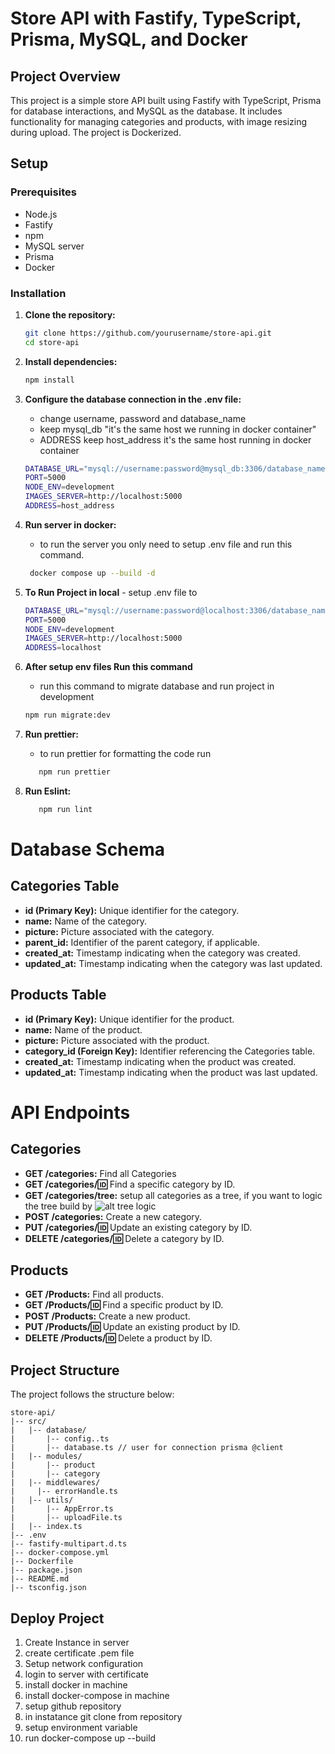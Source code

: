 # Store API with Fastify, TypeScript, Prisma, MySQL, and Docker

## Project Overview

This project is a simple store API built using Fastify with TypeScript, Prisma for database interactions, and MySQL as the database. It includes functionality for managing categories and products, with image resizing during upload. The project is Dockerized.

## Setup

### Prerequisites

-   Node.js
-   Fastify
-   npm
-   MySQL server
-   Prisma
-   Docker

### Installation

1.  **Clone the repository:**

    ```bash
    git clone https://github.com/yourusername/store-api.git
    cd store-api
    ```

2.  **Install dependencies:**

    ```bash
    npm install
    ```

3.  **Configure the database connection in the .env file:**
    -   change username, password and database_name
    -   keep mysql_db "it's the same host we running in docker container"
    -   ADDRESS keep host_address it's the same host running in docker container
    ```bash
    DATABASE_URL="mysql://username:password@mysql_db:3306/database_name"
    PORT=5000
    NODE_ENV=development
    IMAGES_SERVER=http://localhost:5000
    ADDRESS=host_address
    ```
4.  **Run server in docker:**
    -   to run the server you only need to setup .env file and run this command.
    ```bash
     docker compose up --build -d
    ```
5.  **To Run Project in local** - setup .env file to

    ```bash
    DATABASE_URL="mysql://username:password@localhost:3306/database_name"
    PORT=5000
    NODE_ENV=development
    IMAGES_SERVER=http://localhost:5000
    ADDRESS=localhost
    ```

6.  **After setup env files Run this command**
    -   run this command to migrate database and run project in development
    ```bash
    npm run migrate:dev
    ```
7.  **Run prettier:**
    -   to run prettier for formatting the code run
    ```bash
       npm run prettier
    ```
8.  **Run Eslint:**
    ```bash
       npm run lint
    ```

# Database Schema

## Categories Table

-   **id (Primary Key):** Unique identifier for the category.
-   **name:** Name of the category.
-   **picture:** Picture associated with the category.
-   **parent_id:** Identifier of the parent category, if applicable.
-   **created_at:** Timestamp indicating when the category was created.
-   **updated_at:** Timestamp indicating when the category was last updated.

## Products Table

-   **id (Primary Key):** Unique identifier for the product.
-   **name:** Name of the product.
-   **picture:** Picture associated with the product.
-   **category_id (Foreign Key):** Identifier referencing the Categories table.
-   **created_at:** Timestamp indicating when the product was created.
-   **updated_at:** Timestamp indicating when the product was last updated.

# API Endpoints

## Categories

-   **GET /categories:** Find all Categories
-   **GET /categories/:id:** Find a specific category by ID.
-   **GET /categories/tree:** setup all categories as a tree, if you want to logic the tree build by ![alt tree logic](tree.png)
-   **POST /categories:** Create a new category.
-   **PUT /categories/:id:** Update an existing category by ID.
-   **DELETE /categories/:id:** Delete a category by ID.

## Products

-   **GET /Products:** Find all products.
-   **GET /Products/:id:** Find a specific product by ID.
-   **POST /Products:** Create a new product.
-   **PUT /Products/:id:** Update an existing product by ID.
-   **DELETE /Products/:id:** Delete a product by ID.

## Project Structure

The project follows the structure below:


```plaintext
store-api/
|-- src/
|   |-- database/
|       |-- config..ts
|       |-- database.ts // user for connection prisma @client
|   |-- modules/
|       |-- product
|       |-- category
|   |-- middlewares/
|     |-- errorHandle.ts
|   |-- utils/
|       |-- AppError.ts
|       |-- uploadFile.ts
|   |-- index.ts
|-- .env
|-- fastify-multipart.d.ts
|-- docker-compose.yml
|-- Dockerfile
|-- package.json
|-- README.md
|-- tsconfig.json
```

## Deploy Project

1. Create Instance in server
2. create certificate .pem file
3. Setup network configuration
4. login to server with certificate
5. install docker in machine
6. install docker-compose in machine
7. setup github repository
8. in instatance git clone from repository
9. setup environment variable
10. run docker-compose up --build
